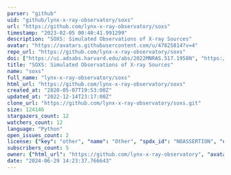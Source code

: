```yaml
---
parser: "github"
uid: "github/lynx-x-ray-observatory/soxs"
url: "https://github.com/lynx-x-ray-observatory/soxs"
timestamp: "2023-02-05 00:40:41.991299"
description: "SOXS: Simulated Observations of X-ray Sources"
avatar: "https://avatars.githubusercontent.com/u/47825814?v=4"
repo_url: "https://github.com/lynx-x-ray-observatory/soxs"
doi: ["https://ui.adsabs.harvard.edu/abs/2022MNRAS.517.1958N", "https://ui.adsabs.harvard.edu/abs/2023ascl.soft01024Z/abstract"]
title: "SOXS: Simulated Observations of X-ray Sources"
name: "soxs"
full_name: "lynx-x-ray-observatory/soxs"
html_url: "https://github.com/lynx-x-ray-observatory/soxs"
created_at: "2020-05-07T19:53:00Z"
updated_at: "2022-12-14T23:17:00Z"
clone_url: "https://github.com/lynx-x-ray-observatory/soxs.git"
size: 124146
stargazers_count: 12
watchers_count: 12
language: "Python"
open_issues_count: 2
license: {"key": "other", "name": "Other", "spdx_id": "NOASSERTION", "url": null, "node_id": "MDc6TGljZW5zZTA="}
subscribers_count: 5
owner: {"html_url": "https://github.com/lynx-x-ray-observatory", "avatar_url": "https://avatars.githubusercontent.com/u/47825814?v=4", "login": "lynx-x-ray-observatory", "type": "Organization"}
date: "2024-06-29 14:23:37.766643"
---
```

